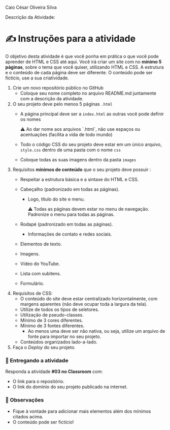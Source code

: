 Caio César Oliveira Silva 

Descrição da Atividade: 
# ✍️ Instruções para a atividade

O objetivo desta atividade é que você ponha em prática o que você pode aprender de HTML e CSS até aqui.  Você irá criar um site com no **mínimo 5 páginas**, sobre o tema que você quiser, utilizando HTML e CSS. A estrutura e o conteúdo de cada página deve ser diferente. O conteúdo pode ser fictício, use a sua criatividade.

1. Crie um novo repositório público no GitHub
    - Coloque seu nome completo no arquivo README.md juntamente com a descrição da atividade.
2. O seu projeto deve pelo menos 5 páginas `.html`
    - A página principal deve ser a  `index.html` as outras você pode definir os nomes
        
        <aside>
        ⚠️ Ao dar nome aos arquivos `.html`, não use espaços ou acentuações (facilita a vida de todo mundo)
        
        </aside>
        
    - Todo o código CSS do seu projeto deve estar em um único arquivo, `style.css` dentro de uma pasta com o nome `css`
    - Coloque todas as suas imagens dentro da pasta `images`
3. Requisitos **mínimos de conteúdo** que o seu projeto deve possuir :
    - Respeitar a estrutura básica e a sintaxe do HTML e CSS.
    - Cabeçalho (padronizado em todas as páginas).
        - Logo, título do site e menu.
            
            <aside>
            ⚠️ Todas as páginas devem estar no menu de navegação. Padronize o menu para todas as páginas.
            
            </aside>
            
    - Rodapé (padronizado em todas as páginas).
        - Informações de contato e redes sociais.
    - Elementos de texto.
    - Imagens.
    - Vídeo do YouTube.
    - Lista com subitens.
    - Formulário.
4. Requisitos de CSS:
    - O conteúdo do site deve estar centralizado horizontalmente, com margens aparentes (não deve ocupar toda a largura da tela).
    - Utilize de todos os tipos de seletores.
    - Utilização de pseudo-classes.
    - Mínimo de 3 cores diferentes.
    - Mínimo de 3 fontes diferentes.
        - Ao menos uma deve ser não nativa, ou seja, utilize um arquivo de fonte para importar no seu projeto.
    - Conteúdos organizados lado-a-lado.
5. Faça o *Deploy* do seu projeto.

### 🏁 Entregando a atividade

Responda a atividade **#03 no Classroom** com:

- O link para o repositório.
- O link do domínio do seu projeto publicado na internet.

### 🧐 Observações

- Fique à vontade para adicionar mais elementos além dos mínimos citados acima.
- O conteúdo pode ser fictício!